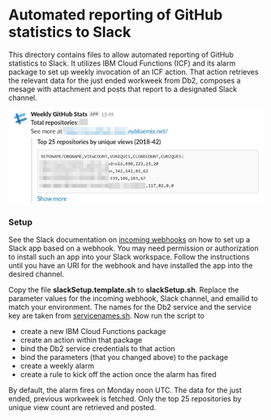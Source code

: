 # Automated reporting of GitHub statistics to Slack
This directory contains files to allow automated reporting of GitHub statistics to Slack. It utilizes IBM Cloud Functions (ICF) and its alarm package to set up weekly invocation of an ICF action. That action retrieves the relevant data for the just ended workweek from Db2, composes a mesage with attachment and posts that report to a designated Slack channel.

![](/screenshots/GitHubStatsBot.png)

### Setup
See the Slack documentation on [incoming webhooks](https://api.slack.com/incoming-webhooks) on how to set up a Slack app based on a webhook. You may need permission or authorization to install such an app into your Slack workspace. Follow the instructions until you have an URI for the webhook and have installed the app into the desired channel.

Copy the file **slackSetup.template.sh** to **slackSetup.sh**. Replace the parameter values for the incoming webhook, Slack channel, and emailid to match your environment. The names for the Db2 service and the service key are taken from [servicenames.sh](/servicenames.sh). Now run the script to
 * create a new IBM Cloud Functions package
 * create an action within that package
 * bind the Db2 service credentials to that action
 * bind the parameters (that you changed above) to the package
 * create a weekly alarm
 * create a rule to kick off the action once the alarm has fired
  
By default, the alarm fires on Monday noon UTC. The data for the just ended, previous workweek is fetched. Only the top 25 repositories by unique view count are retrieved and posted.